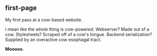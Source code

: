 ## first-page

My first pass at a cow-based website.

I mean like the whole thing is cow-powered. Webserver? Made out of a cow. Stylesheets? Scraped off of a cow's tongue. Backend serialization? Supplied by an overactive cow esophagal tract.

**Mooooo.**

